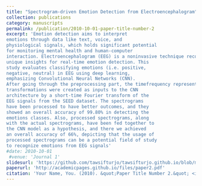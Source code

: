 ```yaml
---
title: "Spectrogram-driven Emotion Detection from Electroencephalogram"
collection: publications
category: manuscripts
permalink: /publication/2010-10-01-paper-title-number-2
excerpt: 'Emotion detection aims to interpret
emotions through data like text, voice, and
physiological signals, which holds significant potential
for monitoring mental health and human-computer
interaction. Electroencephalogram (EEG) is a noninvasive technique recording brain activity and offers
unique insights for real-time emotion detection. This
study evaluates classifying emotions (i.e. positive,
negative, neutral) in EEG using deep learning,
emphasizing Convolutional Neural Networks (CNN).
After going through the preprocessing part, the timefrequency representations along with random
transformations were created as inputs to the CNN
architecture by a short-time Fourier transform of the
EEG signals from the SEED dataset. The spectrograms
have been processed to have better outcomes, and they
showed an overall accuracy of 99.80% in detecting the
emotions classes. Also, processed spectrograms, along
with the actual spectrograms, have been fed together to
the CNN model as a hypothesis, and there we achieved
an overall accuracy of 66%, depicting that the usage of
processed spectrograms can be a potential field of study
to recognize emotions from EEG signals'
#date: 2010-10-01
 #venue: 'Journal 1'
slidesurl: 'https://github.com/tawsifturjo/tawsifturjo.github.io/blob/master/files/ECCE_611_Final%5B1%5D.pdf'
paperurl: 'http://academicpages.github.io/files/paper2.pdf'
citation: 'Your Name, You. (2010). &quot;Paper Title Number 2.&quot; <i>Journal 1</i>. 1(2).'
---
```




